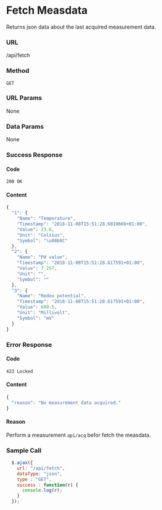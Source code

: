 # Fetch Measdata

Returns json data about the last acquired measurement data.

### URL
/api/fetch

### Method
`GET`
  
### URL Params
None

### Data Params
None

### Success Response

#### Code
`200 OK`

#### Content 
```javascript
{
  "1": {
    "Name": "Temperature",
    "Timestamp": "2018-11-08T15:51:28.6019666+01:00",
    "Value": 23.6,
    "Unit": "Celsius",
    "Symbol": "\u00b0C"
  },
  "2": {
    "Name": "PH value",
    "Timestamp": "2018-11-08T15:51:28.617591+01:00",
    "Value": 7.257,
    "Unit": "",
    "Symbol": ""
  },
  "3": {
    "Name": "Redox potential",
    "Timestamp": "2018-11-08T15:51:28.617591+01:00",
    "Value": 699.5,
    "Unit": "Millivolt",
    "Symbol": "mV"
  }
}
```
 
### Error Response

#### Code
`423 Locked`

#### Content 
```javascript
{
  "reason": "No measurement data acquired."
}
```

#### Reason
Perform a measurement `api/acq` befor fetch the measdata.

### Sample Call
  ```javascript
    $.ajax({
      url: "/api/fetch",
      dataType: "json",
      type : "GET",
      success : function(r) {
        console.log(r);
      }
    });
  ```